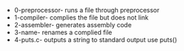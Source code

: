 - 0-preprocessor- runs a file through preprocessor
- 1-compiler- complies the file but does not link
- 2-assembler- generates assembly code
- 3-name- renames a complied file
- 4-puts.c- outputs a string to standard output use puts()


